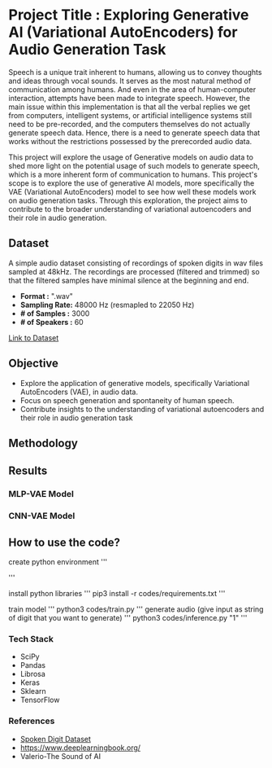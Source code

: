 # Project Title : Exploring Generative AI (Variational AutoEncoders) for Audio Generation Task

Speech is a unique trait inherent to humans, allowing us to convey thoughts and ideas through vocal sounds. It serves as the most natural method of communication among humans. And even in the area of human-computer interaction, attempts have been made to integrate speech. However, the main issue within this implementation is that all the verbal replies we get from computers, intelligent systems, or artificial intelligence systems still need to be pre-recorded, and the computers themselves do not actually generate speech data. Hence, there is a need to generate speech data that works without the restrictions possessed by the prerecorded audio data.

This project will explore the usage of Generative models on audio data to shed more light on the potential usage of such models to generate speech, which is a more inherent form of communication to humans. This project's scope is to explore the use of generative AI models, more specifically the VAE (Variational AutoEncoders) model to see how well these models work on audio generation tasks. Through this exploration, the project aims to contribute to the broader understanding of variational autoencoders and their role in audio generation.


## Dataset
A simple audio dataset consisting of recordings of spoken digits in wav files  sampled at 48kHz. The recordings are processed (filtered and trimmed) so that the filtered samples have minimal silence at the beginning and end.
* **Format :** ".wav"
* **Sampling Rate:** 48000 Hz (resmapled to 22050 Hz)
* **# of Samples :** 3000
* **# of Speakers :** 60

[Link to Dataset](https://github.com/Jakobovski/free-spoken-digit-dataset)


## Objective
* Explore the application of generative models, specifically Variational AutoEncoders (VAE), in audio data.
* Focus on speech generation and spontaneity of human speech.
* Contribute insights to the understanding of variational autoencoders and their role in audio generation task


## Methodology



## Results

### MLP-VAE Model


### CNN-VAE Model

## How to use the code?

create python environment
'''

'''

install python libraries
'''
pip3 install -r codes/requirements.txt
'''

train model
'''
python3 codes/train.py
'''
generate audio (give input as string of digit that you want to generate)
'''
python3 codes/inference.py "1"
'''




### Tech Stack
* SciPy 
* Pandas
* Librosa
* Keras
* Sklearn
* TensorFlow



### References
* [Spoken Digit Dataset](https://github.com/Jakobovski/free-spoken-digit-dataset)
* https://www.deeplearningbook.org/
* Valerio-The Sound of AI
